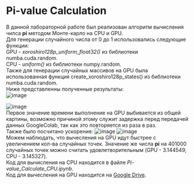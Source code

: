 # Pi-value Calculation
В данной лабораторной работе был реализован алгоритм вычисления чилса **pi** методом Монте-карло на CPU и GPU. 
</br>
Для генерации случайного числа от 0 до 1 использовались следующие функции:
</br>
GPU - *xoroshiro128p_uniform_float32()* из библиотеки numba.cuda.random.
</br>
CPU - *uniform()* из библиотеки numpy.random.
</br>
Также для генерации случайных массивов на GPU была использованная функция create_xoroshiro128p_states() из библиотеки numba.cuda.random.
</br>
Ниже представленны полученные результаты:
</br>
![image](https://user-images.githubusercontent.com/83270014/211166438-4dfc2f35-5796-453d-9667-18449d194192.png)

![image](https://user-images.githubusercontent.com/83270014/211167466-8ff01db6-d4f0-460e-b620-f186ad3d9cbf.png)
</br>
Первое значение времени выполнение на GPU выбивается из общей картины, возможно причиной этому служит задержка перед передачей данных GoogleColab, так как это повторяется из раза в раз.
</br>
Также было посчитано ускорение:
![image](https://user-images.githubusercontent.com/83270014/211167472-7d11c9a0-6299-454e-b136-573c5d2d9cf9.png)
![image](https://user-images.githubusercontent.com/83270014/211167483-b6e330be-a61e-4cee-860f-0bb306a80f07.png)
</br>
Можем наблюдать, что вычесления на GPU идут быстрее с увеличением кол-ва случайных точек. Значение же числа **pi** на 401000 случайных точек можно считать удовлетворительным  (GPU - 3.144549, CPU - 3.145327). 
</br>
Код для вычисления на CPU находится в файле *Pi-value_Calculate_CPU.ipynb*. </br>
Код для вычесления на GPU находится на [Google Drive](https://colab.research.google.com/drive/1lCFZINNCBIYgrft1BRHGqxg1X25Ds5vo#scrollTo=GdNc62npJztP).
